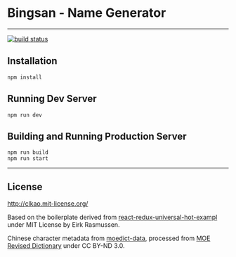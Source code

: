 # Bingsan - Name Generator
---
[![build status](https://img.shields.io/travis/clkao/bingsan/master.svg?style=flat-square)](https://travis-ci.org/clkao/bingsan)


## Installation

```
npm install
```

## Running Dev Server

```
npm run dev
```

## Building and Running Production Server

```
npm run build
npm run start
```

---

## License

http://clkao.mit-license.org/

Based on the boilerplate derived from [react-redux-universal-hot-exampl](https://github.com/erikras/react-redux-universal-hot-example) under MIT License by Eirk Rasmussen.

Chinese character metadata from [moedict-data](https://github.com/g0v/moedict-data), processed from [MOE Revised Dictionary](epaper.edu.tw/entrance/) under CC BY-ND 3.0.
